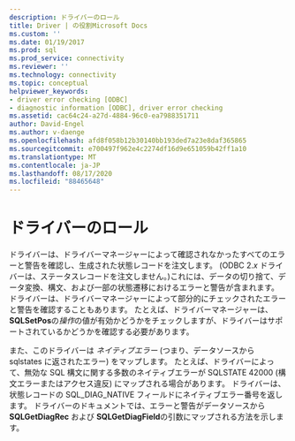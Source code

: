 ```yaml
---
description: ドライバーのロール
title: Driver | の役割Microsoft Docs
ms.custom: ''
ms.date: 01/19/2017
ms.prod: sql
ms.prod_service: connectivity
ms.reviewer: ''
ms.technology: connectivity
ms.topic: conceptual
helpviewer_keywords:
- driver error checking [ODBC]
- diagnostic information [ODBC], driver error checking
ms.assetid: cac64c24-a27d-4884-96c0-ea7988351711
author: David-Engel
ms.author: v-daenge
ms.openlocfilehash: afd8f058b12b30140bb193ded7a23e8daf365865
ms.sourcegitcommit: e700497f962e4c2274df16d9e651059b42ff1a10
ms.translationtype: MT
ms.contentlocale: ja-JP
ms.lasthandoff: 08/17/2020
ms.locfileid: "88465648"
---
```

# <a name="role-of-the-driver"></a>ドライバーのロール
ドライバーは、ドライバーマネージャーによって確認されなかったすべてのエラーと警告を確認し、生成された状態レコードを注文します。 (ODBC 2.*x* ドライバーは、ステータスレコードを注文しません。)これには、データの切り捨て、データ変換、構文、および一部の状態遷移におけるエラーと警告が含まれます。 ドライバーは、ドライバーマネージャーによって部分的にチェックされたエラーと警告を確認することもあります。 たとえば、ドライバーマネージャーは、 **SQLSetPos**の*操作*の値が有効かどうかをチェックしますが、ドライバーはサポートされているかどうかを確認する必要があります。  
  
 また、このドライバーは *ネイティブエラー* (つまり、データソースから sqlstates に返されたエラー) をマップします。 たとえば、ドライバーによって、無効な SQL 構文に関する多数のネイティブエラーが SQLSTATE 42000 (構文エラーまたはアクセス違反) にマップされる場合があります。 ドライバーは、状態レコードの SQL_DIAG_NATIVE フィールドにネイティブエラー番号を返します。 ドライバーのドキュメントでは、エラーと警告がデータソースから **SQLGetDiagRec** および **SQLGetDiagField**の引数にマップされる方法を示します。
